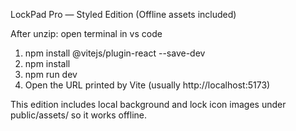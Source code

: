 LockPad Pro — Styled Edition (Offline assets included)

After unzip:
open terminal in  vs code
1. npm install @vitejs/plugin-react --save-dev
2. npm install
3. npm run dev
4. Open the URL printed by Vite (usually http://localhost:5173)

This edition includes local background and lock icon images under public/assets/ so it works offline.
